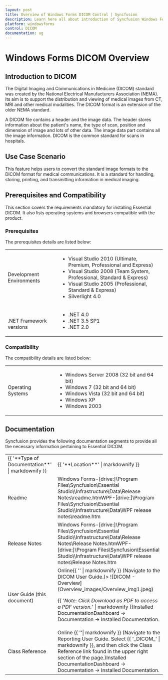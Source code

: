 ```yaml
---
layout: post
title: Overview of Windows Forms DICOM Control | Syncfusion
description: Learn here all about introduction of Syncfusion Windows Forms dicom (DICOM) control, its elements, and more details.
platform: windowsforms
control: DICOM 
documentation: ug
---
```


# Windows Forms DICOM Overview

## Introduction to DICOM

The Digital Imaging and Communications in Medicine (DICOM) standard was created by the National Electrical Manufacturers Association (NEMA). Its aim is to support the distribution and viewing of medical images from CT, MRI and other medical modalities. The DICOM format is an extension of the older NEMA standard.


A DICOM file contains a header and the image data. The header stores information about the patient's name, the type of scan, position and dimension of image and lots of other data. The image data part contains all the image information. DICOM is the common standard for scans in hospitals.

## Use Case Scenario

This feature helps users to convert the standard image formats to the DICOM format for medical communications. It is a standard for handling, storing, printing, and transmitting information in medical imaging.

## Prerequisites and Compatibility

This section covers the requirements mandatory for installing Essential DICOM. It also lists operating systems and browsers compatible with the product.



### Prerequisites

The prerequisites details are listed below: 

<table>
<tr>
<td>
Development Environments</td><td>
<ul><li> Visual Studio 2010 (Ultimate, Premium, Professional and Express)</li><li> Visual Studio 2008 (Team System, Professional, Standard & Express)</li><li> Visual Studio 2005 (Professional, Standard & Express)</li><li> Silverlight 4.0</li></ul> </td></tr>
<tr>
<td>
<br>.NET Framework versions</td><td>
<ul><li>.NET 4.0</li><li> .NET 3.5 SP1</li><li> .NET 2.0</li></ul></td></tr>
</table>



### Compatibility

The compatibility details are listed below: 


<table>
<tr>
<td>
Operating Systems</td><td>
<ul><li> Windows Server 2008 (32 bit and 64 bit)</li><li> Windows 7 (32 bit and 64 bit)</li><li> Windows Vista (32 bit and 64 bit)</li><li> Windows XP</li><li> Windows 2003</li></ul></td></tr>
</table>

## Documentation


Syncfusion provides the following documentation segments to provide all the necessary information pertaining to Essential DICOM.


<table>
<tr>
<td>
{{ '**Type of Documentation**' | markdownify }}</td><td>
{{ '**Location**' | markdownify }}</td></tr>
<tr>
<td>
Readme</td><td>
Windows Forms-[drive:]\Program Files\Syncfusion\Essential Studio\<Version Number>\Infrastructure\Data\Release Notes\readme.htmWPF-[drive:]\Program Files\Syncfusion\Essential Studio\<Version Number>\Infrastructure\Data\WPF release notes\readme.htm</td></tr>
<tr>
<td>
Release Notes</td><td>
Windows Forms-[drive:]\Program Files\Syncfusion\Essential Studio\<Version Number>\Infrastructure\Data\Release Notes\Release Notes.htmWPF-[drive:]\Program Files\Syncfusion\Essential Studio\<Version Number>\Infrastructure\Data\WPF release notes\Release Notes.htm</td></tr>
<tr>
<td>
User Guide (this document)</td><td>
Online{{ '<https://help.syncfusion.com/windowsforms/dicom/overview>' | markdownify }} (Navigate to the DICOM User Guide.)> ![DICOM - Overview](Overview_images/Overview_img1.jpeg)

{{ '_Note: Click Download as PDF to access a PDF version._' | markdownify }}Installed DocumentationDashboard -> Documentation -> Installed Documentation. </td></tr>
<tr>
<td>
Class Reference</td><td>
Online {{ '<https://help.syncfusion.com/>'| markdownify }} (Navigate to the Reporting User Guide. Select {{ '_DICOM_' | markdownify }}, and then click the Class Reference link found in the upper right section of the page.)Installed DocumentationDashboard -> Documentation -> Installed Documentation.</td></tr>
</table>


